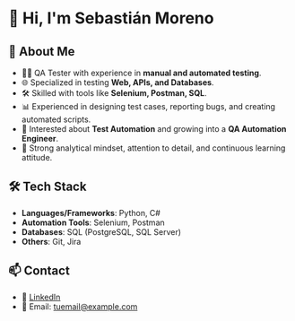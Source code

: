 # 👋 Hi, I'm Sebastián Moreno  

## 🚀 About Me
- 👨‍💻 QA Tester with experience in **manual and automated testing**.  
- 🌐 Specialized in testing **Web, APIs, and Databases**.  
- 🛠️ Skilled with tools like **Selenium, Postman, SQL**.  
- 📊 Experienced in designing test cases, reporting bugs, and creating automated scripts.  
- 🚀 Interested about **Test Automation** and growing into a **QA Automation Engineer**.  
- 🔎 Strong analytical mindset, attention to detail, and continuous learning attitude.  

## 🛠️ Tech Stack
- **Languages/Frameworks**: Python, C#  
- **Automation Tools**: Selenium, Postman  
- **Databases**: SQL (PostgreSQL, SQL Server)  
- **Others**: Git, Jira

## 📫 Contact
- 💼 [LinkedIn](https://www.linkedin.com/in/tuusuario)  
- 📧 Email: tuemail@example.com  

